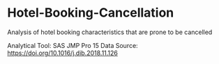 # Hotel-Booking-Cancellation
Analysis of hotel booking characteristics that are prone to be cancelled  

Analytical Tool: SAS JMP Pro 15
Data Source: https://doi.org/10.1016/j.dib.2018.11.126
